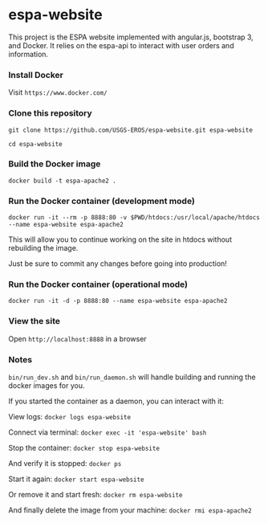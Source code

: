 # espa-website

This project is the ESPA website implemented with angular.js, bootstrap 3, and Docker.  It relies on the espa-api to interact with user orders and information.

### Install Docker
Visit `https://www.docker.com/`

### Clone this repository
`git clone https://github.com/USGS-EROS/espa-website.git espa-website`

`cd espa-website`

### Build the Docker image
`docker build -t espa-apache2 .`

### Run the Docker container (development mode)
`docker run -it --rm -p 8888:80 -v $PWD/htdocs:/usr/local/apache/htdocs --name espa-website espa-apache2`

This will allow you to continue working on the site in htdocs without rebuilding the image.

Just be sure to commit any changes before going into production!

### Run the Docker container (operational mode)

`docker run -it -d -p 8888:80 --name espa-website espa-apache2`

### View the site
Open `http://localhost:8888` in a browser

### Notes
`bin/run_dev.sh` and `bin/run_daemon.sh` will handle building and running the docker images for you.

If you started the container as a daemon, you can interact with it:

View logs: `docker logs espa-website`

Connect via terminal: `docker exec -it 'espa-website' bash`

Stop the container: `docker stop espa-website`

And verify it is stopped: `docker ps`

Start it again: `docker start espa-website`

Or remove it and start fresh: `docker rm espa-website`

And finally delete the image from your machine: `docker rmi espa-apache2`






